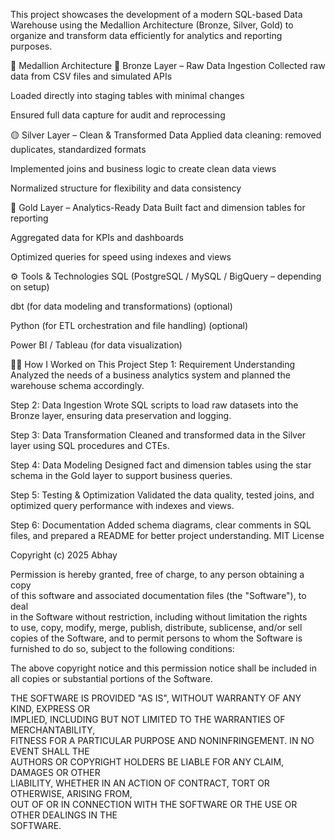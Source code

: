 This project showcases the development of a modern SQL-based Data Warehouse using the Medallion Architecture (Bronze, Silver, Gold) to organize and transform data efficiently for analytics and reporting purposes.

🧱 Medallion Architecture
🔷 Bronze Layer – Raw Data Ingestion
Collected raw data from CSV files and simulated APIs

Loaded directly into staging tables with minimal changes

Ensured full data capture for audit and reprocessing

🟡 Silver Layer – Clean & Transformed Data
Applied data cleaning: removed duplicates, standardized formats

Implemented joins and business logic to create clean data views

Normalized structure for flexibility and data consistency

💎 Gold Layer – Analytics-Ready Data
Built fact and dimension tables for reporting

Aggregated data for KPIs and dashboards

Optimized queries for speed using indexes and views

⚙️ Tools & Technologies
SQL (PostgreSQL / MySQL / BigQuery – depending on setup)

dbt (for data modeling and transformations) (optional)

Python (for ETL orchestration and file handling) (optional)

Power BI / Tableau (for data visualization) 

👨‍💻 How I Worked on This Project
Step 1: Requirement Understanding
Analyzed the needs of a business analytics system and planned the warehouse schema accordingly.

Step 2: Data Ingestion
Wrote SQL scripts to load raw datasets into the Bronze layer, ensuring data preservation and logging.

Step 3: Data Transformation
Cleaned and transformed data in the Silver layer using SQL procedures and CTEs.

Step 4: Data Modeling
Designed fact and dimension tables using the star schema in the Gold layer to support business queries.

Step 5: Testing & Optimization
Validated the data quality, tested joins, and optimized query performance with indexes and views.

Step 6: Documentation
Added schema diagrams, clear comments in SQL files, and prepared a README for better project understanding.
MIT License

Copyright (c) 2025 Abhay

Permission is hereby granted, free of charge, to any person obtaining a copy  
of this software and associated documentation files (the "Software"), to deal  
in the Software without restriction, including without limitation the rights  
to use, copy, modify, merge, publish, distribute, sublicense, and/or sell  
copies of the Software, and to permit persons to whom the Software is  
furnished to do so, subject to the following conditions:

The above copyright notice and this permission notice shall be included in  
all copies or substantial portions of the Software.

THE SOFTWARE IS PROVIDED "AS IS", WITHOUT WARRANTY OF ANY KIND, EXPRESS OR  
IMPLIED, INCLUDING BUT NOT LIMITED TO THE WARRANTIES OF MERCHANTABILITY,  
FITNESS FOR A PARTICULAR PURPOSE AND NONINFRINGEMENT. IN NO EVENT SHALL THE  
AUTHORS OR COPYRIGHT HOLDERS BE LIABLE FOR ANY CLAIM, DAMAGES OR OTHER  
LIABILITY, WHETHER IN AN ACTION OF CONTRACT, TORT OR OTHERWISE, ARISING FROM,  
OUT OF OR IN CONNECTION WITH THE SOFTWARE OR THE USE OR OTHER DEALINGS IN THE  
SOFTWARE.




